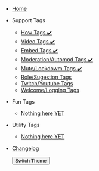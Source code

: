 - [Home](/)

- Support Tags

  - [How Tags ✔️ ](docs/how-tags.md)
  - [Video Tags ✔️ ](docs/video-tags.md)
  - [Embed Tags ✔️ ](docs/embed-tags.md)
  - [Moderation/Automod Tags ✔️ ](docs/mod-tags.md)
  - [Mute/Lockdowm Tags ✔️ ](docs/mute-lockdown-tags.md)
  - [Role/Sugestion Tags](docs/role-suggestion-tags.md)
  - [Twitch/Youtube Tags](docs/twitch-youtube-tags.md)
  - [Welcome/Logging Tags](docs/welcome-logging-tags.md)

- Fun Tags

  - [Nothing here YET](fun-tags.md)

- Utility Tags

  - [Nothing here YET](utility-tags.md)

- [Changelog](CHANGELOG.md)

  <button onclick="toggleTheme()">Switch Theme</button>
